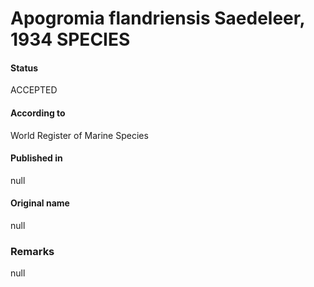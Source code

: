 Apogromia flandriensis Saedeleer, 1934 SPECIES
=======

#### Status
ACCEPTED

#### According to
World Register of Marine Species

#### Published in
null

#### Original name
null

### Remarks
null